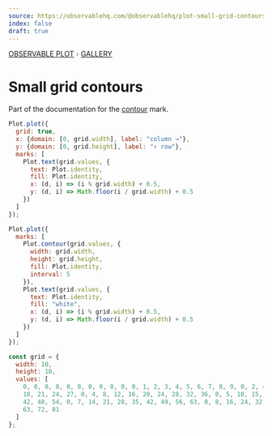 ```yaml
---
source: https://observablehq.com/@observablehq/plot-small-grid-contours
index: false
draft: true
---
```


<div style="color: grey; font: 13px/25.5px var(--sans-serif); text-transform: uppercase;"><h1 style="display: none;">Plot: Small grid contours</h1><a href="/plot">Observable Plot</a> › <a href="/@observablehq/plot-gallery">Gallery</a></div>

# Small grid contours

Part of the documentation for the [contour](https://observablehq.com/plot/marks/contour) mark.

```js echo
Plot.plot({
  grid: true,
  x: {domain: [0, grid.width], label: "column →"},
  y: {domain: [0, grid.height], label: "↑ row"},
  marks: [
    Plot.text(grid.values, {
      text: Plot.identity,
      fill: Plot.identity,
      x: (d, i) => (i % grid.width) + 0.5,
      y: (d, i) => Math.floor(i / grid.width) + 0.5
    })
  ]
});
```

```js echo
Plot.plot({
  marks: [
    Plot.contour(grid.values, {
      width: grid.width,
      height: grid.height,
      fill: Plot.identity,
      interval: 5
    }),
    Plot.text(grid.values, {
      text: Plot.identity,
      fill: "white",
      x: (d, i) => (i % grid.width) + 0.5,
      y: (d, i) => Math.floor(i / grid.width) + 0.5
    })
  ]
});
```

```js echo
const grid = {
  width: 10,
  height: 10,
  values: [
    0, 0, 0, 0, 0, 0, 0, 0, 0, 0, 0, 1, 2, 3, 4, 5, 6, 7, 8, 9, 0, 2, 4, 6, 8, 10, 12, 14, 16, 18, 0, 3, 6, 9, 12, 15,
    18, 21, 24, 27, 0, 4, 8, 12, 16, 20, 24, 28, 32, 36, 0, 5, 10, 15, 20, 25, 30, 35, 40, 45, 0, 6, 12, 18, 24, 30, 36,
    42, 48, 54, 0, 7, 14, 21, 28, 35, 42, 49, 56, 63, 0, 8, 16, 24, 32, 40, 48, 56, 64, 72, 0, 9, 18, 27, 36, 45, 54,
    63, 72, 81
  ]
};
```
